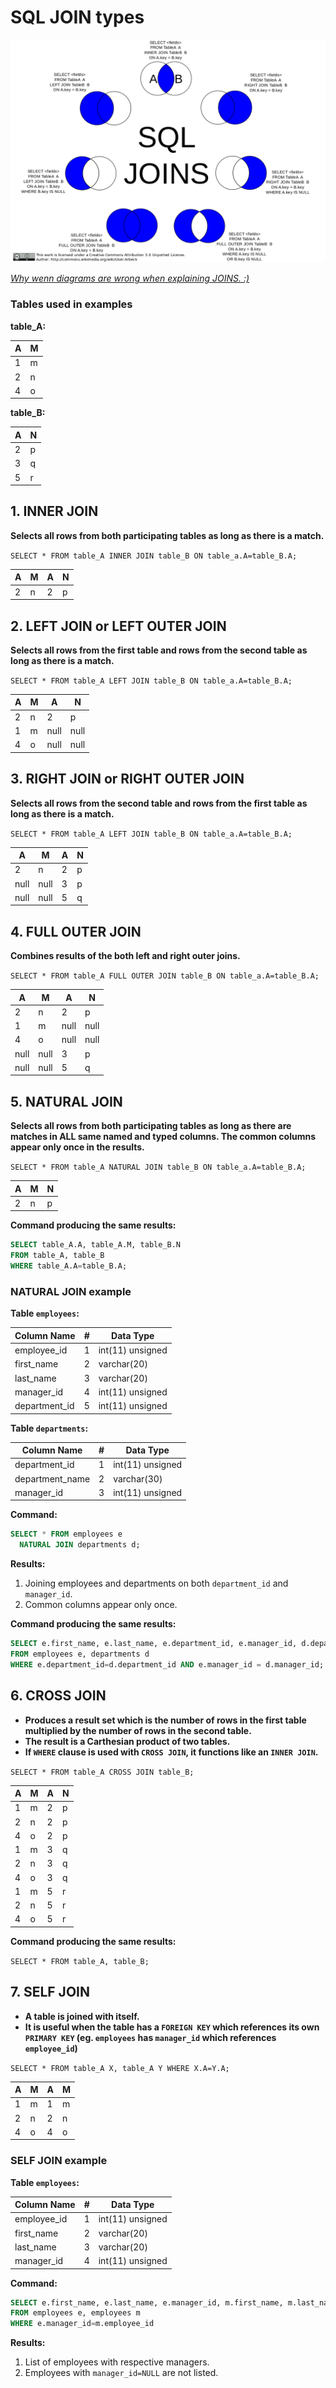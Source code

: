 # SQL JOIN types

![Join types](./images/joins.png)

[*Why wenn diagrams are wrong when explaining JOINS. :)*](https://blog.jooq.org/2016/07/05/say-no-to-venn-diagrams-when-explaining-joins/)

### Tables used in examples

**table_A:**

| A | M |
|---|---|
| 1 | m |
| 2 | n |
| 4 | o |

**table_B:**

| A | N |
|---|---|
| 2 | p |
| 3 | q |
| 5 | r |

## 1. INNER JOIN

**Selects all rows from both participating tables as long as there is a match.**

`SELECT * FROM table_A INNER JOIN table_B ON table_a.A=table_B.A;`

| A | M | A | N |
|---|---|---|---|
| 2 | n | 2 | p |

## 2. LEFT JOIN or LEFT OUTER JOIN

**Selects all rows from the first table and rows from the second table as long as there is a match.**

`SELECT * FROM table_A LEFT JOIN table_B ON table_a.A=table_B.A;`

| A | M | A | N |
|---|---|---|---|
| 2 | n | 2 | p |
| 1 | m | null | null |
| 4 | o | null | null |

## 3. RIGHT JOIN or RIGHT OUTER JOIN

**Selects all rows from the second table and rows from the first table as long as there is a match.**

`SELECT * FROM table_A LEFT JOIN table_B ON table_a.A=table_B.A;`

| A | M | A | N |
|---|---|---|---|
| 2 | n | 2 | p |
| null | null | 3 | p |
| null | null | 5 | q |

## 4. FULL OUTER JOIN

**Combines results of the both left and right outer joins.**

`SELECT * FROM table_A FULL OUTER JOIN table_B ON table_a.A=table_B.A;`

| A | M | A | N |
|---|---|---|---|
| 2 | n | 2 | p |
| 1 | m | null | null |
| 4 | o | null | null |
| null | null | 3 | p |
| null | null | 5 | q |

## 5. NATURAL JOIN

**Selects all rows from both participating tables as long as there are matches in ALL same named and typed columns. The common columns appear only once in the results.**

`SELECT * FROM table_A NATURAL JOIN table_B ON table_a.A=table_B.A;`

| A | M | N |
|---|---|---|
| 2 | n | p |

**Command producing the same results:**

```sql
SELECT table_A.A, table_A.M, table_B.N
FROM table_A, table_B
WHERE table_A.A=table_B.A;
```

### NATURAL JOIN example

**Table `employees`:**

| Column Name | # | Data Type|
|---|---|---|
| employee_id | 1 | int(11) unsigned |
| first_name | 2 | varchar(20) |
| last_name | 3 | varchar(20) |
| manager_id | 4 | int(11) unsigned |
| department_id | 5 | int(11) unsigned |

**Table `departments`:**

| Column Name | # | Data Type|
|---|---|---|
| department_id | 1 | int(11) unsigned |
| department_name | 2 | varchar(30) |
| manager_id | 3 | int(11) unsigned |

**Command:**

```sql
SELECT * FROM employees e
  NATURAL JOIN departments d;
```

**Results:**

1. Joining employees and departments on both `department_id` and `manager_id`.
2. Common columns appear only once.

**Command producing the same results:**

```sql
SELECT e.first_name, e.last_name, e.department_id, e.manager_id, d.department_name
FROM employees e, departments d
WHERE e.department_id=d.department_id AND e.manager_id = d.manager_id;
```

## 6. CROSS JOIN

* **Produces a result set which is the number of rows in the first table multiplied by the number of rows in the second table.**
* **The result is a Carthesian product of two tables.**
* **If `WHERE` clause is used with `CROSS JOIN`, it functions like an `INNER JOIN`.**

`SELECT * FROM table_A CROSS JOIN table_B;`

| A | M | A | N |
|---|---|---|---|
| 1 | m | 2 | p |
| 2 | n | 2 | p |
| 4 | o | 2 | p |
| 1 | m | 3 | q |
| 2 | n | 3 | q |
| 4 | o | 3 | q |
| 1 | m | 5 | r |
| 2 | n | 5 | r |
| 4 | o | 5 | r |

**Command producing the same results:**

`SELECT * FROM table_A, table_B;`

## 7. SELF JOIN

* **A table is joined with itself.**
* **It is useful when the table has a `FOREIGN KEY` which references its own `PRIMARY KEY` (eg. `employees` has `manager_id` which references `employee_id`)**

`SELECT * FROM table_A X, table_A Y WHERE X.A=Y.A;`

| A | M | A | M |
|---|---|---|---|
| 1 | m | 1 | m |
| 2 | n | 2 | n |
| 4 | o | 4 | o |

### SELF JOIN example

**Table `employees`:**

| Column Name | # | Data Type|
|---|---|---|
| employee_id | 1 | int(11) unsigned |
| first_name | 2 | varchar(20) |
| last_name | 3 | varchar(20) |
| manager_id | 4 | int(11) unsigned |

**Command:**

```sql
SELECT e.first_name, e.last_name, e.manager_id, m.first_name, m.last_name, m.employee_id
FROM employees e, employees m
WHERE e.manager_id=m.employee_id
```

**Results:**

1. List of employees with respective managers.
2. Employees with `manager_id=NULL` are not listed.
